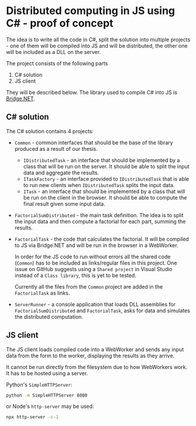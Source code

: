 # Distributed computing in JS using C# - proof of concept

The idea is to write all the code in C#, split the solution into multiple projects - one of them
will be compiled into JS and will be distributed, the other one will be included as a DLL on the
server.

The project consists of the following parts

1.  C# solution
2.  JS client

They will be described below. The library used to compile C# into JS is
[Bridge.NET](https://github.com/bridgedotnet/Bridge).

## C# solution

The C# solution contains 4 projects:

- `Common` - common interfaces that should be the base of the library produced as a result of our
  thesis.

  - `IDistributedTask` - an interface that should be implemented by a class that will be run on the
    server. It should be able to split the input data and aggregate the results.
  - `ITaskFactory` - an interface provided to `IDistributedTask` that is able to run new clients
    when `IDistributedTask` splits the input data.
  - `ITask` - an interface that should be implemented by a class that will be run on the client in
    the browser. It should be able to compute the final result given some input data.

- `FactorialSumDistributed` - the main task definition. The idea is to split the input data and then
  compute a factorial for each part, summing the results.

- `FactorialTask` - the code that calculates the factorial. It will be compiled to JS via Bridge.NET
  and will be run in the browser in a WebWorker.

  In order for the JS code to run without errors all the shared code (`Common`) has to be included
  as links/regular files in this project. One issue on GitHub suggests using a `Shared project` in
  Visual Studio instead of a `Class library`, this is yet to be tested.

  Currently all the files from the `Common` project are added in the `FactorialTask` as links.

- `ServerRunner` - a console application that loads DLL assemblies for `FactorialSumDistributed` and
  `FactorialTask`, asks for data and simulates the distributed computation.

## JS client

The JS client loads compiled code into a WebWorker and sends any input data from the form to the
worker, displaying the results as they arrive.

It cannot be run directly from the filesystem due to how WebWorkers work. It has to be hosted using
a server.

Python's `SimpleHTTPServer`:

```bash
python -m SimpleHTTPServer 8000
```

or Node's `http-server` may be used:

```bash
npx http-server -c-1
```
